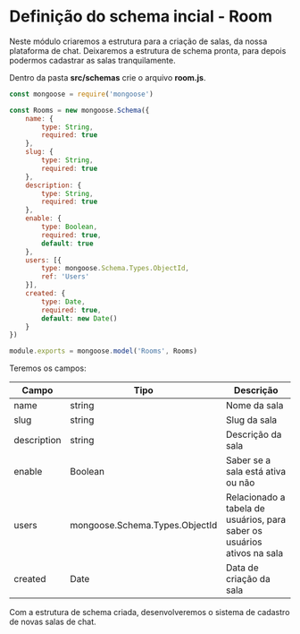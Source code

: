 # Definição do schema incial - Room

Neste módulo criaremos a estrutura para a criação de salas, da nossa plataforma de chat. Deixaremos a estrutura de schema pronta, para depois podermos cadastrar as salas tranquilamente.

Dentro da pasta **src/schemas** crie o arquivo **room.js**.

```js
const mongoose = require('mongoose')

const Rooms = new mongoose.Schema({
    name: {
        type: String,
        required: true
    },
    slug: {
        type: String,
        required: true
    },
    description: {
        type: String,
        required: true
    },
    enable: {
        type: Boolean,
        required: true,
        default: true
    },
    users: [{
        type: mongoose.Schema.Types.ObjectId,
        ref: 'Users'
    }],
    created: {
        type: Date,
        required: true,
        default: new Date()
    }
})

module.exports = mongoose.model('Rooms', Rooms)
```

Teremos os campos:

Campo | Tipo | Descrição
----- | ---- | ---------
name | string | Nome da sala
slug | string | Slug da sala
description | string | Descrição da sala
enable | Boolean | Saber se a sala está ativa ou não
users | mongoose.Schema.Types.ObjectId | Relacionado a tabela de usuários, para saber os usuários ativos na sala
created | Date | Data de criação da sala

Com a estrutura de schema criada, desenvolveremos o sistema de cadastro de novas salas de chat.